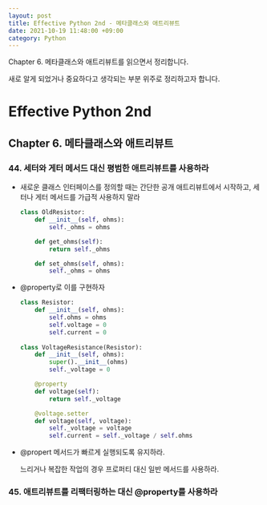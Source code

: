 ```yaml
---
layout: post
title: Effective Python 2nd - 메타클래스와 애트리뷰트
date: 2021-10-19 11:48:00 +09:00
category: Python
---
```


Chapter 6. 메타클래스와 애트리뷰트를 읽으면서 정리합니다.

새로 알게 되었거나 중요하다고 생각되는 부분 위주로 정리하고자 합니다.

# Effective Python 2nd

## Chapter 6. 메타클래스와 애트리뷰트

### 44. 세터와 게터 메서드 대신 평범한 애트리뷰트를 사용하라

- 새로운 클래스 인터페이스를 정의할 때는 간단한 공개 애트리뷰트에서 시작하고, 세터나 게터 메서드를 가급적 사용하지 말라

  ~~~python
  class OldResistor:
      def __init__(self, ohms):
          self._ohms = ohms
  
      def get_ohms(self):
          return self._ohms
  
      def set_ohms(self, ohms):
          self._ohms = ohms
  ~~~

- @property로 이를 구현하자

  ~~~python
  class Resistor:
      def __init__(self, ohms):
          self.ohms = ohms
          self.voltage = 0
          self.current = 0
          
  class VoltageResistance(Resistor):
      def __init__(self, ohms):
          super().__init__(ohms)
          self._voltage = 0
  
      @property
      def voltage(self):
          return self._voltage
  
      @voltage.setter
      def voltage(self, voltage):
          self._voltage = voltage
          self.current = self._voltage / self.ohms
  ~~~

- @propert 메서드가 빠르게 실행되도록 유지하라.

  느리거나 복잡한 작업의 경우 프로퍼티 대신 일반 메서드를 사용하라.

### 45. 애트리뷰트를 리팩터링하는 대신 @property를 사용하라



